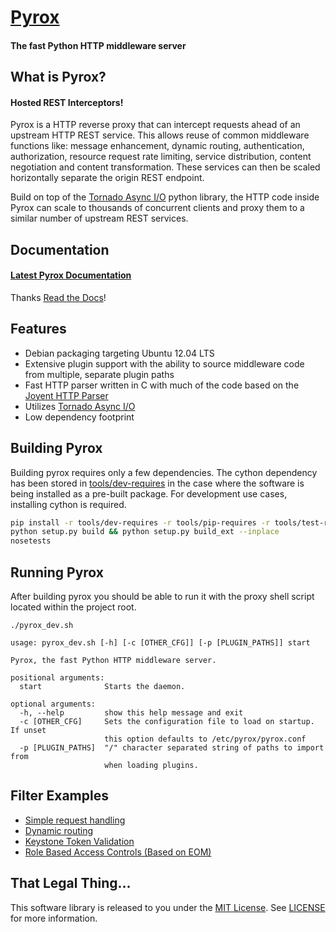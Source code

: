 # [Pyrox](http://pyrox-http.org/)
#### The fast Python HTTP middleware server

## What is Pyrox?

#### Hosted REST Interceptors!

Pyrox is a HTTP reverse proxy that can intercept requests ahead of an upstream
HTTP REST service. This allows reuse of common middleware functions like:
message enhancement, dynamic routing, authentication, authorization, resource
request rate limiting, service distribution, content negotiation and content
transformation. These services can then be scaled horizontally separate the
origin REST endpoint.

Build on top of the [Tornado Async I/O](http://www.tornadoweb.org/en/stable/)
python library, the HTTP code inside Pyrox can scale to thousands of concurrent
clients and proxy them to a similar number of upstream REST services.

## Documentation

#### [Latest Pyrox Documentation](http://pyrox.readthedocs.org/en/latest/)

Thanks [Read the Docs](http://readthedocs.org)!

## Features

* Debian packaging targeting Ubuntu 12.04 LTS
* Extensive plugin support with the ability to source middleware code from multiple, separate plugin paths
* Fast HTTP parser written in C with much of the code based on the [Joyent HTTP Parser](https://github.com/joyent/http-parser)
* Utilizes [Tornado Async I/O](http://www.tornadoweb.org/en/stable/)
* Low dependency footprint

## Building Pyrox

Building pyrox requires only a few dependencies. The cython dependency has been
stored in [tools/dev-requires](https://github.com/zinic/pyrox/blob/master/tools/dev-requires)
in the case where the software is being installed as a pre-built package. For
development use cases, installing cython is required.

```bash
pip install -r tools/dev-requires -r tools/pip-requires -r tools/test-requires
python setup.py build && python setup.py build_ext --inplace
nosetests
```

## Running Pyrox

After building pyrox you should be able to run it with the proxy shell script
located within the project root.

```
./pyrox_dev.sh

usage: pyrox_dev.sh [-h] [-c [OTHER_CFG]] [-p [PLUGIN_PATHS]] start

Pyrox, the fast Python HTTP middleware server.

positional arguments:
  start              Starts the daemon.

optional arguments:
  -h, --help         show this help message and exit
  -c [OTHER_CFG]     Sets the configuration file to load on startup. If unset
                     this option defaults to /etc/pyrox/pyrox.conf
  -p [PLUGIN_PATHS]  "/" character separated string of paths to import from
                     when loading plugins.
```

## Filter Examples

* [Simple request handling](https://github.com/zinic/pyrox/blob/master/examples/filter/simple_example.py)
* [Dynamic routing](https://github.com/zinic/pyrox/blob/master/examples/filter/routing_example.py)
* [Keystone Token Validation](https://github.com/zinic/pyrox-stock/blob/master/pyrox_stock/auth/openstack/keystone.py)
* [Role Based Access Controls (Based on EOM)](https://github.com/zinic/pyrox-stock/blob/master/pyrox_stock/auth/openstack/rbac.py)


## That Legal Thing...

This software library is released to you under the [MIT License](http://opensource.org/licenses/MIT). See [LICENSE](https://github.com/zinic/pyrox/blob/master/LICENSE) for more information.
